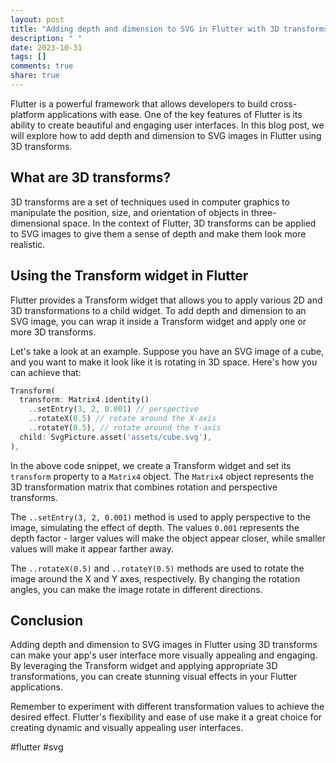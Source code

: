 ```yaml
---
layout: post
title: "Adding depth and dimension to SVG in Flutter with 3D transforms"
description: " "
date: 2023-10-31
tags: []
comments: true
share: true
---
```


Flutter is a powerful framework that allows developers to build cross-platform applications with ease. One of the key features of Flutter is its ability to create beautiful and engaging user interfaces. In this blog post, we will explore how to add depth and dimension to SVG images in Flutter using 3D transforms.

## What are 3D transforms?

3D transforms are a set of techniques used in computer graphics to manipulate the position, size, and orientation of objects in three-dimensional space. In the context of Flutter, 3D transforms can be applied to SVG images to give them a sense of depth and make them look more realistic.

## Using the Transform widget in Flutter

Flutter provides a Transform widget that allows you to apply various 2D and 3D transformations to a child widget. To add depth and dimension to an SVG image, you can wrap it inside a Transform widget and apply one or more 3D transforms.

Let's take a look at an example. Suppose you have an SVG image of a cube, and you want to make it look like it is rotating in 3D space. Here's how you can achieve that:

```dart
Transform(
  transform: Matrix4.identity()
    ..setEntry(3, 2, 0.001) // perspective
    ..rotateX(0.5) // rotate around the X-axis
    ..rotateY(0.5), // rotate around the Y-axis
  child: SvgPicture.asset('assets/cube.svg'),
),
```

In the above code snippet, we create a Transform widget and set its `transform` property to a `Matrix4` object. The `Matrix4` object represents the 3D transformation matrix that combines rotation and perspective transforms.

The `..setEntry(3, 2, 0.001)` method is used to apply perspective to the image, simulating the effect of depth. The values `0.001` represents the depth factor - larger values will make the object appear closer, while smaller values will make it appear farther away.

The `..rotateX(0.5)` and `..rotateY(0.5)` methods are used to rotate the image around the X and Y axes, respectively. By changing the rotation angles, you can make the image rotate in different directions.

## Conclusion

Adding depth and dimension to SVG images in Flutter using 3D transforms can make your app's user interface more visually appealing and engaging. By leveraging the Transform widget and applying appropriate 3D transformations, you can create stunning visual effects in your Flutter applications.

Remember to experiment with different transformation values to achieve the desired effect. Flutter's flexibility and ease of use make it a great choice for creating dynamic and visually appealing user interfaces.

#flutter #svg